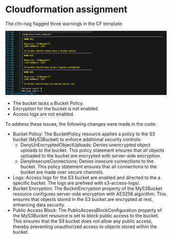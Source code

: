 # Cloudformation assignment


The cfn-nag flagged three warnings in the CF template:

![cfn-nag](Images/cfn-nag-warnings.png) 

- The bucket lacks a Bucket Policy.
- Encryption for the bucket is not enabled.
- Access logs are not enabled.


To address these issues, the following changes were made in the code:

- Bucket Policy:
  The BucketPolicy resource applies a policy to the S3 bucket (MyS3Bucket) to enforce additional security controls:
  - DenyUnEncryptedObjectUploads: 
    Denies unencrypted object uploads to the bucket. This policy statement ensures that all objects uploaded to the bucket are encrypted with server-side encryption.
  - DenyInsecureConnections: 
    Denies insecure connections to the bucket. This policy statement ensures that all connections to the bucket are made over secure channels.
- Logs:
  Access logs for the S3 bucket are enabled and directed to the a specific bucket. The logs are prefixed with s3-access-logs/.
- Bucket Encryption:
  The BucketEncryption property of the MyS3Bucket resource configures server-side encryption with AES256 algorithm. This ensures that objects stored in the S3 bucket are encrypted at rest, enhancing data security.
- Public Access Block:
  The PublicAccessBlockConfiguration property of the MyS3Bucket resource is set to block public access to the bucket. This ensures that the S3 bucket does not allow any public access, thereby preventing unauthorized access to objects stored within the bucket.

